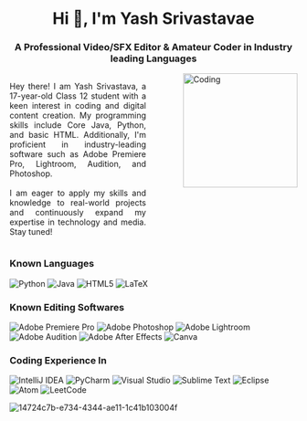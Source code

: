 <h1 align="center">Hi 👋, I'm Yash Srivastavae</h1>
<h3 align="center">A Professional Video/SFX Editor & Amateur Coder in Industry leading Languages</h3>
<img align="right" alt="Coding" width="200" src="https://user-images.githubusercontent.com/34459397/101671442-43ca3300-3a33-11eb-8361-a4b480abe3df.gif" alt="Your GIF" alt="Your GIF)"/>
<div style="display: flex; align-items: center;">


  <!-- Left Column: Paragraph -->
  <p style="flex: 1; text-align: justify; margin-right: 20px;">
    Hey there! I am Yash Srivastava, a 17-year-old Class 12 student with a keen interest in coding and digital content creation. My programming skills include Core Java, Python, and basic HTML. Additionally, I'm proficient in industry-leading software such as Adobe Premiere Pro, Lightroom, Audition, and Photoshop.
    <br><br>
    I am eager to apply my skills and knowledge to real-world projects and continuously expand my expertise in technology and media. Stay tuned!
  </p>

  <!-- Vertical Divider -->
  <div style="border-left: 2px solid #000; height: 100%; margin: 0 20px;"></div>

  <!-- Right Column: GIF -->
</div>

### Known Languages
![Python](https://img.shields.io/badge/python-3670A0?logo=python&logoColor=ffdd54)
![Java](https://img.shields.io/badge/java-%23ED8B00.svg?logo=java&logoColor=white)
![HTML5](https://img.shields.io/badge/HTML5-E34F26?style=flat&logo=html5&logoColor=white)
![LaTeX](https://img.shields.io/badge/latex-%23008080.svg?logo=latex&logoColor=white)

### Known Editing Softwares
![Adobe Premiere Pro](https://img.shields.io/badge/Adobe%20Premiere%20Pro-9999FF.svg?style=for-the-badge&logo=Adobe%20Premiere%20Pro&logoColor=white)
![Adobe Photoshop](https://img.shields.io/badge/adobe%20photoshop-%2331A8FF.svg?style=for-the-badge&logo=adobe%20photoshop&logoColor=white)
![Adobe Lightroom](https://img.shields.io/badge/Adobe%20Lightroom-31A8FF.svg?style=for-the-badge&logo=Adobe%20Lightroom&logoColor=white)
![Adobe Audition](https://img.shields.io/badge/Adobe%20Audition-9999FF.svg?style=for-the-badge&logo=Adobe%20Audition&logoColor=white)
![Adobe After Effects](https://img.shields.io/badge/Adobe%20After%20Effects-9999FF.svg?style=for-the-badge&logo=Adobe%20After%20Effects&logoColor=white)
![Canva](https://img.shields.io/badge/Canva-%2300C4CC.svg?style=for-the-badge&logo=Canva&logoColor=white)

### Coding Experience In
![IntelliJ IDEA](https://img.shields.io/badge/IntelliJIDEA-000000.svg?logo=intellij-idea&logoColor=white)
![PyCharm](https://img.shields.io/badge/pycharm-143?logo=pycharm&logoColor=black&color=black&labelColor=green)
![Visual Studio](https://img.shields.io/badge/Visual%20Studio-5C2D91.svg?logo=visual-studio&logoColor=white)
![Sublime Text](https://img.shields.io/badge/sublime_text-%23575757.svg?logo=sublime-text&logoColor=important)
![Eclipse](https://img.shields.io/badge/Eclipse-FE7A16.svg?logo=Eclipse&logoColor=white)
![Atom](https://img.shields.io/badge/Atom-%2366595C.svg?logo=atom&logoColor=white)
![LeetCode](https://img.shields.io/badge/LeetCode-000000?logo=LeetCode&logoColor=#d16c06)


![14724c7b-e734-4344-ae11-1c41b103004f](https://github.com/user-attachments/assets/7937b375-4de0-43b3-9dd3-84974459a40b)
